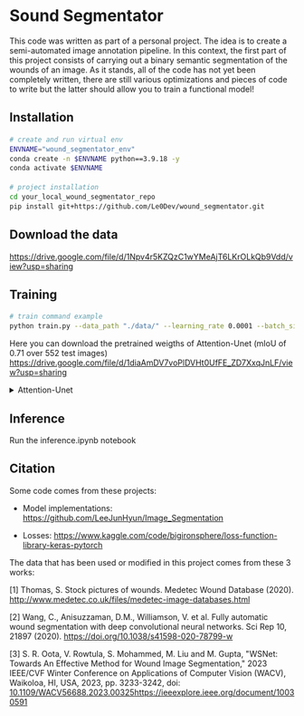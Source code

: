 

# Sound Segmentator   
This code was written as part of a personal project. The idea is to create a semi-automated image annotation pipeline. 
In this context, the first part of this project consists of carrying out a binary semantic segmentation of the wounds of an image. 
As it stands, all of the code has not yet been completely written, there are still various optimizations and pieces of code to write 
but the latter should allow you to train a functional model!

## Installation

```bash
# create and run virtual env
ENVNAME="wound_segmentator_env"
conda create -n $ENVNAME python==3.9.18 -y
conda activate $ENVNAME

# project installation
cd your_local_wound_segmentator_repo
pip install git+https://github.com/Le0Dev/wound_segmentator.git
```

## Download the data
https://drive.google.com/file/d/1Npv4r5KZQzC1wYMeAjT6LKrOLkQb9Vdd/view?usp=sharing

## Training
```bash
# train command example
python train.py --data_path "./data/" --learning_rate 0.0001 --batch_size 8 --epochs 100 --img_size 256
```

Here you can download the pretrained weigths of Attention-Unet (mIoU of 0.71 over 552 test images)
https://drive.google.com/file/d/1diaAmDV7voPlDVHt0UfFE_ZD7XxqJnLF/view?usp=sharing
<details>
<summary>Attention-Unet</summary>
<IMG src="./plots/iou_plot.png"/>
</details>

## Inference
Run the inference.ipynb notebook

## Citation   
Some code comes from these projects:

- Model implementations: https://github.com/LeeJunHyun/Image_Segmentation
 
- Losses: https://www.kaggle.com/code/bigironsphere/loss-function-library-keras-pytorch

The data that has been used or modified in this project comes from these 3 works:

[1] Thomas, S. Stock pictures of wounds. Medetec Wound Database (2020). http://www.medetec.co.uk/files/medetec-image-databases.html

[2] Wang, C., Anisuzzaman, D.M., Williamson, V. et al. Fully automatic wound segmentation with deep convolutional neural networks. Sci Rep 10, 21897 (2020). https://doi.org/10.1038/s41598-020-78799-w

[3] S. R. Oota, V. Rowtula, S. Mohammed, M. Liu and M. Gupta, "WSNet: Towards An Effective Method for Wound Image Segmentation," 2023 IEEE/CVF Winter Conference on Applications of Computer Vision (WACV), Waikoloa, HI, USA, 2023, pp. 3233-3242, doi: [10.1109/WACV56688.2023.00325](https://ieeexplore.ieee.org/document/10030591)https://ieeexplore.ieee.org/document/10030591




 
